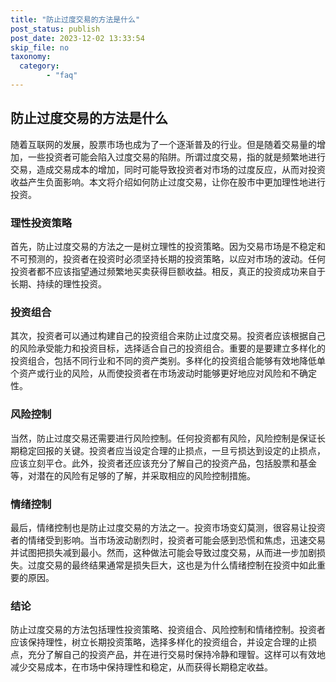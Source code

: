 ```yaml
---
title: "防止过度交易的方法是什么"
post_status: publish
post_date: 2023-12-02 13:33:54
skip_file: no
taxonomy:
  category:
        - "faq"
---
```


## 防止过度交易的方法是什么

随着互联网的发展，股票市场也成为了一个逐渐普及的行业。但是随着交易量的增加，一些投资者可能会陷入过度交易的陷阱。所谓过度交易，指的就是频繁地进行交易，造成交易成本的增加，同时可能导致投资者对市场的过度反应，从而对投资收益产生负面影响。本文将介绍如何防止过度交易，让你在股市中更加理性地进行投资。

### 理性投资策略

首先，防止过度交易的方法之一是树立理性的投资策略。因为交易市场是不稳定和不可预测的，投资者在投资时必须坚持长期的投资策略，以应对市场的波动。任何投资者都不应该指望通过频繁地买卖获得巨额收益。相反，真正的投资成功来自于长期、持续的理性投资。

### 投资组合

其次，投资者可以通过构建自己的投资组合来防止过度交易。投资者应该根据自己的风险承受能力和投资目标，选择适合自己的投资组合。重要的是要建立多样化的投资组合，包括不同行业和不同的资产类别。多样化的投资组合能够有效地降低单个资产或行业的风险，从而使投资者在市场波动时能够更好地应对风险和不确定性。

### 风险控制

当然，防止过度交易还需要进行风险控制。任何投资都有风险，风险控制是保证长期稳定回报的关键。投资者应当设定合理的止损点，一旦亏损达到设定的止损点，应该立刻平仓。此外，投资者还应该充分了解自己的投资产品，包括股票和基金等，对潜在的风险有足够的了解，并采取相应的风险控制措施。

### 情绪控制

最后，情绪控制也是防止过度交易的方法之一。投资市场变幻莫测，很容易让投资者的情绪受到影响。当市场波动剧烈时，投资者可能会感到恐慌和焦虑，迅速交易并试图把损失减到最小。然而，这种做法可能会导致过度交易，从而进一步加剧损失。过度交易的最终结果通常是损失巨大，这也是为什么情绪控制在投资中如此重要的原因。

### 结论

防止过度交易的方法包括理性投资策略、投资组合、风险控制和情绪控制。投资者应该保持理性，树立长期投资策略，选择多样化的投资组合，并设定合理的止损点，充分了解自己的投资产品，并在进行交易时保持冷静和理智。这样可以有效地减少交易成本，在市场中保持理性和稳定，从而获得长期稳定收益。
